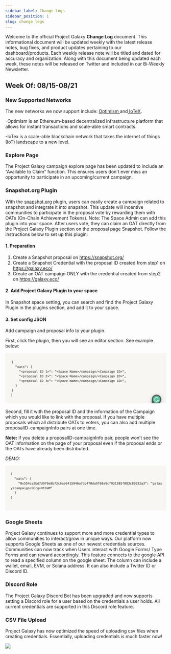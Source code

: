 ```yaml
---
sidebar_label: Change Logs
sidebar_position: 1
slug: change logs
---
```

Welcome to the official Project Galaxy **Change Log** document. This informational document will be updated weekly with the latest release notes, bug fixes, and product updates pertaining to our dashboard/products. Each weekly release note will be titled and dated for accuracy and organization. Along with this document being updated each week, these notes will be released on Twitter and included in our Bi-Weekly Newsletter.

## Week Of: 08/15-08/21

### **New Supported Networks**

The new networks we now support include: [Optimism ](https://www.optimism.io/)and[ IoTeX](https://iotex.io/start?gclid=Cj0KCQjw3eeXBhD7ARIsAHjssr-nYakDZe4BVCMkMj5XMj9GD_PGNu129kCIVR5pXWmvPGAOKicYAToaAgt2EALw_wcB).

\-Optimism is an Ethereum-based decentralized infrastructure platform that allows for instant transactions and scale-able smart contracts.

\-IoTex is a scale-able blockchain network that takes the internet of things (IoT) landscape to a new level.

### **Explore Page**

The Project Galaxy campaign explore page has been updated to include an “Available to Claim” function. This ensures users don't ever miss an opportunity to participate in an upcoming/current campaign.

### **Snapshot.org Plugin**

With the [snapshot.org](http://snapshot.org) plugin, users can easily create a campaign related to snapshot and integrate it into snapshot. This update will incentive communities to participate in the proposal vote by rewarding them with OATs (On-Chain Achievement Tokens). Note: The Space Admin can add this plugin into your space. After users vote, they can claim an OAT directly from the Project Galaxy Plugin section on the proposal page Snapshot. Follow the instructions below to set up this plugin:

#### 1. Preparation

1. Create a Snapshot proposal on [](https://snapshot.org/)<https://snapshot.org/>
2. Create a Snapshot Credential with the proposal ID created from step1 on [](https://galaxy.eco/)<https://galaxy.eco/>
3. Create an OAT campaign ONLY with the credential created from step2 on [](https://galaxy.eco/)<https://galaxy.eco/>

#### 2. Add Project Galaxy Plugin to your space

In Snapshot space setting, you can search and find the Project Galaxy Plugin in the plugins section, and add it to your space.

#### 3. Set config JSON

Add campaign and proposal info to your plugin.

First, click the plugin, then you will see an editor section. See example below:

![](assets/screen-shot-2022-08-08-at-8.56.26-am.png)

Second, fill it with the proposal ID and the information of the Campaign which you would like to link with the proposal. If you have multiple proposals which all distribute OATs to voters, you can also add multiple proposalID-campaignInfo pairs at one time.

**Note:** if you delete a proposalID-campaignInfo pair, people won’t see the OAT information on the page of your proposal even if the proposal ends or the OATs have already been distributed.

*DEMO:*

![](assets/screen-shot-2022-08-08-at-8.56.52-am.png)

### **Google Sheets**

Project Galaxy continues to support more and more credential types to allow communities to interact/grow in unique ways. Our platform now supports Google Sheets as one of our newest credentials sources. Communities can now track when Users interact with Google Forms/ Type Forms and can reward accordingly. This feature connects to the google API to read a specified column on the google sheet. The column can include a wallet, email, EVM, or Solana address. It can also include a Twitter ID or Discord ID.

### **Discord Role**

The Project Galaxy Discord Bot has been upgraded and now supports setting a Discord role for a user based on the credentials a user holds. All current credentials are supported in this Discord role feature.

### **CSV File Upload**

Project Galaxy has now optimized the speed of uploading csv files when creating credentials. Essentially, uploading credentials is much faster now!

![](https://sso.slowmist.com/static/images/logo-white-en.png)